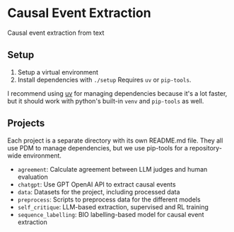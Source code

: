 # Causal Event Extraction

Causal event extraction from text

## Setup

1. Setup a virtual environment
2. Install dependencies with `./setup`
Requires `uv` or `pip-tools`.

I recommend using [uv](https://github.com/astral-sh/uv) for managing dependencies
because it's a lot faster, but it should work with python's built-in `venv` and
`pip-tools` as well.

## Projects

Each project is a separate directory with its own README.md file. They all use PDM to
manage dependencies, but we use pip-tools for a repository-wide environment.

- `agreement`: Calculate agreement between LLM judges and human evaluation
- `chatgpt`: Use GPT OpenAI API to extract causal events
- `data`: Datasets for the project, including processed data
- `preprocess`: Scripts to preprocess data for the different models
- `self_critique`: LLM-based extraction, supervised and RL training
- `sequence_labelling`: BIO labelling-based model for causal event extraction
